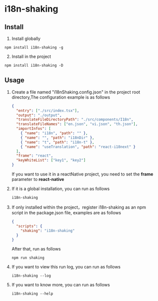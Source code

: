 # i18n-shaking

## Install

1. Install globally

```
npm install i18n-shaking -g
```

2. Install in the project

```
npm install i18n-shaking -D
```

## Usage

1. Create a file named "i18nShaking.config.json" in the project root directory,The configuration example is as follows

   ```json
   {
     "entry": ["./src/index.tsx"],
     "output": "./output",
     "translateFileDirectoryPath": "./src/components/I18n",
     "translateFileNames": ["en.json", "vi.json", "th.json"],
     "importInfos": [
       { "name": "i18n", "path": "" },
       { "name": "", "path": "i18nDir" },
       { "name": "t", "path": "i18n-t" },
       { "name": "useTranslation", "path": "react-i18next" }
     ],
     "frame": "react",
     "keyWhiteList": ["key1", "key2"]
   }
   ```

   If you want to use it in a reactNative project, you need to set the **frame** parameter to **react-native**

2. If it is a global installation, you can run as follows

   ```
   i18n-shaking
   ```

3. If only installed within the project，register i18n-shaking as an npm script in the package.json file,
   examples are as follows

   ```json
   {
     "scripts": {
       "shaking": "i18n-shaking"
     }
   }
   ```

   After that, run as follows

   ```
   npm run shaking
   ```

4. If you want to view this run log, you can run as follows

   ```
   i18n-shaking --log
   ```

5. If you want to know more, you can run as follows
   ```
   i18n-shaking --help
   ```
